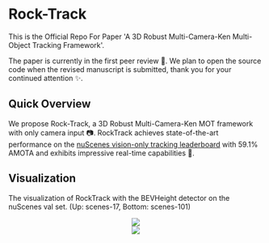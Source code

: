 # Rock-Track

This is the Official Repo For Paper 'A 3D Robust Multi-Camera-Ken Multi-Object Tracking Framework'.

The paper is currently in the first peer review :open_hands:. We plan to open the source code when the revised manuscript is submitted, thank you for your continued attention :sparkles:.

## Quick Overview

We propose Rock-Track, a 3D Robust Multi-Camera-Ken MOT framework with only camera input :camera:. RockTrack achieves state-of-the-art performance on the [nuScenes vision-only tracking leaderboard](https://www.nuscenes.org/tracking?externalData=no&mapData=no&modalities=Camera) with 59.1\% AMOTA and exhibits impressive real-time capabilities :rocket:.

## Visualization

The visualization of RockTrack with the BEVHeight detector on the nuScenes val set. (Up: scenes-17, Bottom: scenes-101)

<div align=center>
<img src="https://github.com/lixiaoyu2000/Rock-Track/blob/main/docs/ALL_CAMS_VIDEO_17.gif"/>
</div>

<div align=center>
<img src="https://github.com/lixiaoyu2000/Rock-Track/blob/main/docs/ALL_CAMS_VIDEO_101.gif"/>
</div>



